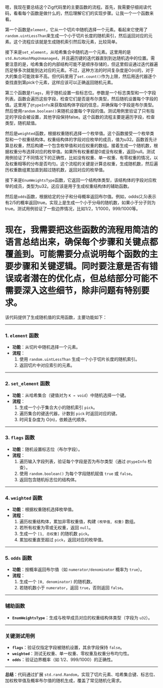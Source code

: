 嗯，我现在要总结这个Zig代码里的主要函数的流程。首先，我需要仔细阅读代码，看看每个函数是做什么的，然后理解它们的实现步骤。让我一个一个函数来看。

第一个函数是`element`，它从一个切片中随机选择一个元素。看起来它使用了`random.uintLessThan`来生成一个小于切片长度的随机索引，然后返回对应的元素。这个流程应该就是生成随机索引然后取元素，比较简单。

接下来是`set_element`，从哈希集合中随机选一个元素。这里用的是`std.AutoHashMapUnmanaged`，并且遍历键的迭代器直到到达随机选中的位置。需要注意的是，哈希集合的内部结构可能不是顺序存储的，但这里假设通过迭代器遍历足够多次就能到达对应的元素。不过，这种方法的时间复杂度是O(n)的，对于大的集合可能效率不高。但代码里用了`set.count()`作为上限，然后用迭代器逐个查找直到第pick个元素，这样应该可以正确返回随机元素。

第三个函数是`flags`，用于随机设置一些标志位。参数是一个标志类型和一个字段列表。函数会遍历这些字段，检查它们是否是布尔类型，然后随机设置每个字段的值。这里用了`@typeInfo`来获取结构体字段的信息，并确保每个字段是布尔类型。然后使用`random.boolean()`来随机设置每个字段的值。测试用例里验证了只有指定的字段会被设置，其他字段保持false。这个函数的流程主要是遍历字段，检查类型，随机赋值。

然后是`weighted`函数，根据权重随机选择一个枚举值。这个函数接受一个枚举类型和一个权重结构体。权重结构体的字段对应枚举的成员，值为u32。函数首先计算总权重，然后构建一个包含枚举值和对应权重的数组。接着生成一个随机数，根据权重分布选择对应的枚举值。如果所有权重都是0或没有权重，返回null。测试用例验证了不同情况下的正确性，比如没有权重、单一权重、有零权重的情况，以及权重相等的分布是否均匀。这个流程的关键是计算总权重，生成随机数，然后遍历权重数组累加直到超过随机数，返回对应的枚举值。

接下来是`EnumWeightsType`函数，它返回一个结构体类型，该结构体的字段对应枚举的成员，类型为u32。这应该是用于生成权重结构体的辅助函数。

然后是`odds`函数，根据给定的分子和分母概率返回布尔值。例如，odds(2,5)表示有2/5的概率返回true。实现上是生成一个小于分母的随机数，如果小于分子则为true。测试用例验证了一些边界情况，比如1/2，1/1000，999/1000等。

现在，我需要把这些函数的流程用简洁的语言总结出来，确保每个步骤和关键点都覆盖到。可能需要分点说明每个函数的主要步骤和关键逻辑。同时要注意是否有错误或者潜在的优化点，但总结部分可能不需要深入这些细节，除非问题有特别要求。
================================================
该代码提供了生成随机值的实用函数，主要功能如下：

---

### 1. **`element` 函数**
- **功能**：从切片中随机选择一个元素。
- **流程**：
  1. 使用 `random.uintLessThan` 生成一个小于切片长度的随机索引。
  2. 返回切片中对应索引的元素。

---

### 2. **`set_element` 函数**
- **功能**：从哈希集合（键值对为 `K → void`）中随机选择一个键。
- **流程**：
  1. 生成一个小于集合大小的随机索引 `pick`。
  2. 遍历集合的键迭代器，计数到 `pick` 时返回对应的键。
  3. 时间复杂度为 O(n)，依赖迭代顺序。

---

### 3. **`flags` 函数**
- **功能**：随机设置标志位（布尔字段）。
- **流程**：
  1. 遍历输入字段列表，验证每个字段是否为布尔类型（通过 `@typeInfo` 检查）。
  2. 使用 `random.boolean()` 为每个字段随机赋值 `true` 或 `false`。
  3. 返回包含随机标志位的结构体。

---

### 4. **`weighted` 函数**
- **功能**：根据权重随机选择枚举值。
- **流程**：
  1. 遍历权重结构体，累加非零权重值，构建 `(枚举值, 权重)` 数组。
  2. 若所有权重为零或无权重，返回 `null`。
  3. 生成一个 `[1, 总权重]` 的随机数 `pick`。
  4. 累加权重直至超过 `pick`，返回对应的枚举值。

---

### 5. **`odds` 函数**
- **功能**：按概率返回布尔值（如 `numerator/denominator` 概率为 `true`）。
- **流程**：
  1. 生成一个 `[0, denominator)` 的随机数。
  2. 若随机数小于 `numerator`，返回 `true`，否则返回 `false`。

---

### 辅助函数
- **`EnumWeightsType`**：生成与枚举成员对应的权重结构体类型（字段为 `u32`）。

---

### 关键测试用例
- **`flags`**：验证仅指定字段被随机设置，其余字段保持 `false`。
- **`weighted`**：测试无权重、单一权重、零权重及权重分布均匀性。
- **`odds`**：验证边界概率（如 1/2、999/1000）的正确性。

---

**总结**：代码通过扩展 `std.rand.Random`，实现了切片元素、哈希集合键、标志位、加权枚举值及概率布尔值的随机生成，覆盖了常见随机化需求。